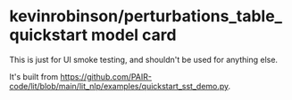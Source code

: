# kevinrobinson/perturbations_table_quickstart model card

This is just for UI smoke testing, and shouldn't be used for anything else.

It's built from https://github.com/PAIR-code/lit/blob/main/lit_nlp/examples/quickstart_sst_demo.py.


